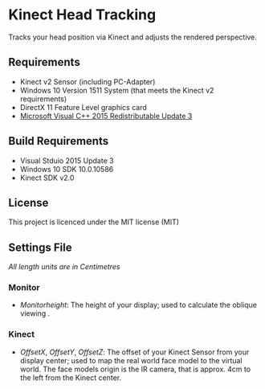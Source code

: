 # Kinect Head Tracking
Tracks your head position via Kinect and adjusts the rendered perspective.

## Requirements

* Kinect v2 Sensor (including PC-Adapter)
* Windows 10 Version 1511 System (that meets the Kinect v2 requirements)
* DirectX 11 Feature Level graphics card
* [Microsoft Visual C++ 2015 Redistributable Update 3](https://www.microsoft.com/en-us/download/details.aspx?id=52982)

## Build Requirements

* Visual Stduio 2015 Update 3
* Windows 10 SDK 10.0.10586
* Kinect SDK v2.0

## License 

This project is licenced under the MIT license (MIT)

## Settings File

_All length units are in Centimetres_

### Monitor

* _Monitorheight_: The height of your display; used to calculate the oblique viewing .

### Kinect

* _OffsetX_, _OffsetY_, _OffsetZ_: The offset of your Kinect Sensor from your display center; used to map the real world face model to the virtual world. The face models origin is the IR camera, that is approx. 4cm to the left from the Kinect center.

